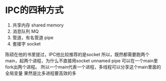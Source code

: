 # IPC的四种方式
1. 共享内存 shared memory
2. 消息队列 MQ
3. 管道，有名管道 pipe
4. 套接字  socket

陈硕在他的书里提过，IPC他比较推荐的是socket
所以，既然都需要跑两个main，起两个进程，为什么不直接用socket
unnamed pipe 可以在一个main里fork出两个进程。
所以一个main代表一个进程，多线程可以分享这个main里面的全局变量
果然是比多进程要高效的多
